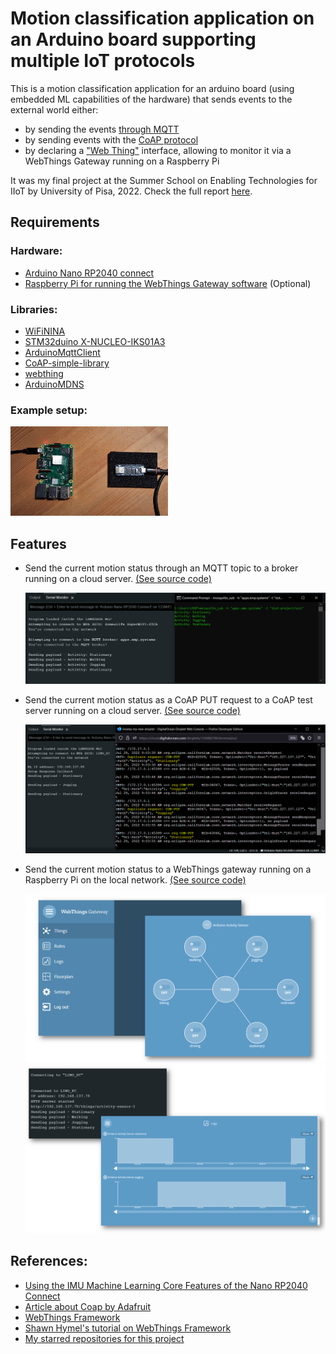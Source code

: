 # Motion classification application on an Arduino board supporting multiple IoT protocols

This is a motion classification application for an arduino board  (using embedded ML capabilities of the hardware) that sends events to the external world either: 

- by sending the events [through MQTT](./mqtt_version)
- by sending events with the [CoAP protocol](./coap_version/)
- by declaring a ["Web Thing"](./webthings_version/) interface, allowing to monitor it via a WebThings Gateway running on a Raspberry Pi

It was my final project at the Summer School on Enabling Technologies for IIoT by University of Pisa, 2022. Check the full report [here](https://github.com/linomp/arduino-mqtt-coap-webthing/blob/main/Final%20Report.pdf).

## Requirements
### Hardware:
- [Arduino Nano RP2040 connect](https://docs.arduino.cc/hardware/nano-rp2040-connect)
- [Raspberry Pi for running the WebThings Gateway software](https://webthings.io/docs/gateway-getting-started-guide.html) (Optional)

### Libraries:
- [WiFiNINA](https://www.arduino.cc/reference/en/libraries/wifinina/)
- [STM32duino X-NUCLEO-IKS01A3](https://www.arduino.cc/reference/en/libraries/stm32duino-x-nucleo-iks01a3/3)
- [ArduinoMqttClient](https://www.arduino.cc/reference/en/libraries/arduinomqttclient/)
- [CoAP-simple-library](https://www.arduino.cc/reference/en/libraries/coap-simple-library/)
- [webthing](https://webthings.io/framework/)
- [ArduinoMDNS](https://github.com/arduino-libraries/ArduinoMDNS)

### Example setup:

<img src="./img/setup.jpg" width="50%">

## Features

- Send the current motion status through an MQTT topic to a broker running on a cloud server. [(See source code)](https://github.com/linomp/rp2040-webthing/blob/main/mqtt_version/mqtt_version.ino)

  ![](./img/demoMqtt.PNG)

- Send the current motion status as a CoAP PUT request to a CoAP test server running on a cloud server. [(See source code)](https://github.com/linomp/rp2040-webthing/blob/main/coap_version/coap_version.ino)

  ![](./img/demoCoap.PNG)

- Send the current motion status to a WebThings gateway running on a Raspberry Pi on the local network. [(See source code)](https://github.com/linomp/rp2040-webthing/blob/main/webthings_version/webthings_version.ino)

    ![](./img/dashboard.PNG)
    ![](./img/logs.PNG)


## References:

- [Using the IMU Machine Learning Core Features of the Nano RP2040 Connect](https://docs.arduino.cc/tutorials/nano-rp2040-connect/rp2040-imu-advanced)
- [Article about Coap by Adafruit](https://learn.adafruit.com/alltheiot-protocols/coap)
- [WebThings Framework](https://webthings.io/framework/)
- [Shawn Hymel's tutorial on WebThings Framework](https://www.youtube.com/watch?v=papxaeII0vo)
- [My starred repositories for this project](https://github.com/stars/linomp/lists/iiot-summer-school-project)
